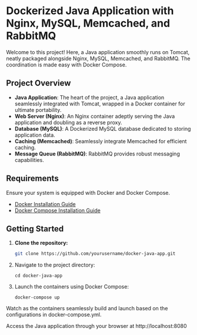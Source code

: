 # Dockerized Java Application with Nginx, MySQL, Memcached, and RabbitMQ

Welcome to this project! Here, a Java application smoothly runs on Tomcat, neatly packaged alongside Nginx, MySQL, Memcached, and RabbitMQ. The coordination is made easy with Docker Compose.

## Project Overview

- **Java Application**: The heart of the project, a Java application seamlessly integrated with Tomcat, wrapped in a Docker container for ultimate portability.
- **Web Server (Nginx)**: An Nginx container adeptly serving the Java application and doubling as a reverse proxy.
- **Database (MySQL)**: A Dockerized MySQL database dedicated to storing application data.
- **Caching (Memcached)**: Seamlessly integrate Memcached for efficient caching.
- **Message Queue (RabbitMQ)**: RabbitMQ provides robust messaging capabilities.

## Requirements

Ensure your system is equipped with Docker and Docker Compose.

- [Docker Installation Guide](https://docs.docker.com/get-docker/)
- [Docker Compose Installation Guide](https://docs.docker.com/compose/install/)

## Getting Started

1. **Clone the repository:**

     ```bash
     git clone https://github.com/yourusername/docker-java-app.git
   
2. Navigate to the project directory:
    ```
    cd docker-java-app
    ```
3. Launch the containers using Docker Compose:
   ```
   docker-compose up

   ```
   
Watch as the containers seamlessly build and launch based on the configurations in docker-compose.yml.

Access the Java application through your browser at http://localhost:8080





 




